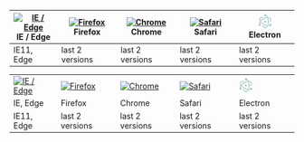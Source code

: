 

| [<img src="https://raw.githubusercontent.com/alrra/browser-logos/master/src/edge/edge_48x48.png" alt="IE / Edge" width="24px" height="24px" />](http://godban.github.io/browsers-support-badges/)<br>IE / Edge | [<img src="https://raw.githubusercontent.com/alrra/browser-logos/master/src/firefox/firefox_48x48.png" alt="Firefox" width="24px" height="24px" />](http://godban.github.io/browsers-support-badges/)<br>Firefox | [<img src="https://raw.githubusercontent.com/alrra/browser-logos/master/src/chrome/chrome_48x48.png" alt="Chrome" width="24px" height="24px" />](http://godban.github.io/browsers-support-badges/)<br>Chrome | [<img src="https://raw.githubusercontent.com/alrra/browser-logos/master/src/safari/safari_48x48.png" alt="Safari" width="24px" height="24px" />](http://godban.github.io/browsers-support-badges/)<br>Safari | [<img src="https://raw.githubusercontent.com/alrra/browser-logos/master/src/electron/electron_48x48.png" alt="Electron" width="24px" height="24px" />](http://godban.github.io/browsers-support-badges/)<br>Electron |
| --------------- | --------------- | --------------- | --------------- | --------------- |
| IE11, Edge      | last 2 versions | last 2 versions | last 2 versions | last 2 versions |

<table>
  <tbody>
    <tr>
      <td>
        <a href="http://godban.github.io/browsers-support-badges" target="_blank">
          <img src="https://raw.githubusercontent.com/alrra/browser-logos/master/src/edge/edge_48x48.png" alt="IE / Edge" width="24px" height="24px" />
        </a>
      </td>
      <td>
        <a href="http://godban.github.io/browsers-support-badges" target="_blank">
          <img src="https://raw.githubusercontent.com/alrra/browser-logos/master/src/firefox/firefox_48x48.png" alt="Firefox" width="24px" height="24px" />
        </a>
      </td>
      <td>
        <a href="http://godban.github.io/browsers-support-badges" target="_blank">
          <img src="https://raw.githubusercontent.com/alrra/browser-logos/master/src/chrome/chrome_48x48.png" alt="Chrome" width="24px" height="24px" />
        </a>
      </td>
      <td>
        <a href="http://godban.github.io/browsers-support-badges" target="_blank">
          <img src="https://raw.githubusercontent.com/alrra/browser-logos/master/src/safari/safari_48x48.png" alt="Safari" width="24px" height="24px" />
        </a>
      </td>
      <td>
        <a href="http://godban.github.io/browsers-support-badges" target="_blank">
          <img src="https://raw.githubusercontent.com/alrra/browser-logos/master/src/electron/electron_48x48.png" alt="Electron" width="24px" height="24px" />
        </a>
      </td>
    </tr>
    <tr>
      <td>IE, Edge</td>
      <td>Firefox</td>
      <td>Chrome</td>
      <td>Safari</td>
      <td>Electron</td>
    </tr>
    <tr>
      <td>IE11, Edge</td>
      <td>last 2 versions</td>
      <td>last 2 versions</td>
      <td>last 2 versions</td>
      <td>last 2 versions</td>
    </tr>
  </tbody>
</table>
